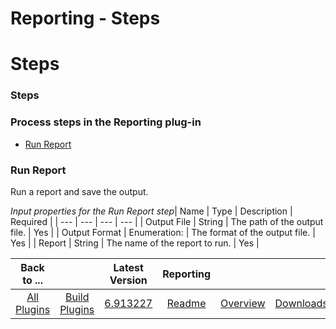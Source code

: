 
Reporting - Steps
=================

# Steps



### Steps




 



### Process steps in the Reporting plug-in


* [Run Report](#run_report)




### Run Report


Run a 
report and save the output.




*Input properties for the Run Report step*| Name | Type | Description | Required |
| ---
 | --- | --- | --- |
| Output File | String | The path of the output file. | Yes |
| Output Format | Enumeration:
 | The
 format of the output file. | Yes |
| Report | String | The name of the report to run. | Yes |





|Back to ...||Latest Version|Reporting |||
| :---: | :---: | :---: | :---: | :---: | :---: |
|[All Plugins](../../index.md)|[Build Plugins](../README.md)|[6.913227](https://raw.githubusercontent.com/UrbanCode/IBM-UCB-PLUGINS/main/files/Reporting/urbancode-reporting-6.913227.zip)|[Readme](README.md)|[Overview](overview.md)|[Downloads](downloads.md)|
